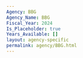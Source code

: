 ```yaml
---
Agency: BBG
Agency_Name: BBG
Fiscal_Year: 2024
Is_Placeholder: true
Years_Available: []
layout: agency-specific
permalink: agency/BBG.html
---
```

